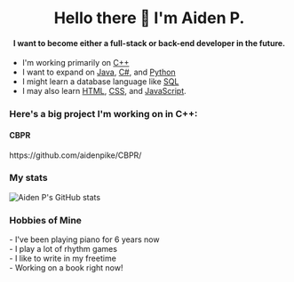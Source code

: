 <h1 align="center">Hello there 👋 I'm Aiden P.</h1>
<h4 align="center">I want to become either a full-stack or back-end developer in the future.</h4>

- I'm working primarily on [C++](https://en.wikipedia.org/wiki/C%2B%2B?scrlybrkr=dfed5093) 
- I want to expand on [Java](https://en.wikipedia.org/wiki/Java_(programming_language)), [C#](https://en.wikipedia.org/wiki/C_Sharp_(programming_language)), and [Python](https://en.wikipedia.org/wiki/Python_(programming_language))
- I might learn a database language like [SQL](https://en.wikipedia.org/wiki/SQL)
- I may also learn [HTML](https://en.wikipedia.org/wiki/HTML), [CSS](https://en.wikipedia.org/wiki/CSS), and [JavaScript](https://en.wikipedia.org/wiki/JavaScript).

<h3>Here's a big project I'm working on in C++:</h3>

<h4>CBPR</h4>
https://github.com/aidenpike/CBPR/

<h3>My stats</h3>

![Aiden P's GitHub stats](https://github.com/aidenpike/vercel-implementation&theme=radical)

<h3>Hobbies of Mine</h3>
- I've been playing piano for 6 years now<br> 
- I play a lot of rhythm games<br>
- I like to write in my freetime<br>
  - Working on a book right now!

